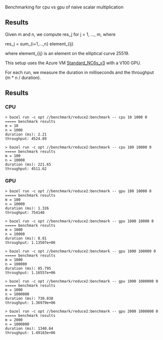 Benchmarking for cpu vs gpu of naive scalar multiplication

## Results

Given m and n, we compute res_j for j = 1, ..., m, where

res_j = sum_{i=1,...,n} element_{ij}

where element_{ij} is an element on the elliptical curve 25519.

This setup uses the Azure VM [Standard_NC6s_v3](https://docs.microsoft.com/en-us/azure/virtual-machines/ncv3-series)
with a V100 GPU.

For each run, we measure the duration in milliseconds and the throughput (m * n / duration).

## Results

### CPU
```
> bazel run -c opt //benchmark/reduce2:benchmark -- cpu 10 1000 0
===== benchmark results
m = 10
n = 1000
duration (ms): 2.21
throughput: 4524.89

> bazel run -c opt //benchmark/reduce2:benchmark -- cpu 100 10000 0
===== benchmark results
m = 100
n = 10000
duration (ms): 221.65
throughput: 4511.62
```

### GPU
```
> bazel run -c opt //benchmark/reduce2:benchmark -- gpu 100 10000 0
===== benchmark results
m = 100
n = 10000
duration (ms): 1.326
throughput: 754148

> bazel run -c opt //benchmark/reduce2:benchmark -- gpu 1000 10000 0
===== benchmark results
m = 1000
n = 10000
duration (ms): 8.81
throughput: 1.13507e+06

> bazel run -c opt //benchmark/reduce2:benchmark -- gpu 1000 100000 0
===== benchmark results
m = 1000
n = 100000
duration (ms): 85.795
throughput: 1.16557e+06

> bazel run -c opt //benchmark/reduce2:benchmark -- gpu 1000 1000000 0
===== benchmark results
m = 1000
n = 1000000
duration (ms): 730.038
throughput: 1.36979e+06

> bazel run -c opt //benchmark/reduce2:benchmark -- gpu 2000 1000000 0
===== benchmark results
m = 2000
n = 1000000
duration (ms): 1340.64
throughput: 1.49183e+06
```
